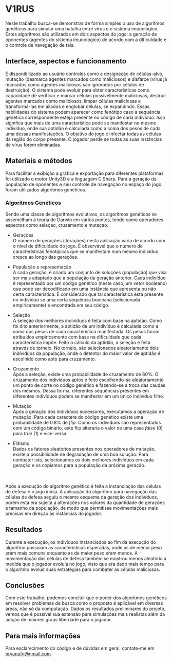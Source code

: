 # V1RUS
Neste trabalho busca-se demonstrar de forma simples o uso de algoritmos genéticos para simular uma batalha entre vírus e o sistema imunológico. Estes algoritmos são utilizados em dois aspectos do jogo: a geração de oponentes (agentes do sistema imunológico) de acordo com a dificuldade e o controle de navegação de tais.

## Interface, aspectos e funcionamento

É disponibilizado ao usuário controles como a designação de células-alvo, mutação (desmarca agentes marcados como maliciosos) e disfarce (vírus já marcados como agentes maliciosos são ignorados por células de destruição). O sistema pode evoluir para obter características como capacidade de verificar e marcar células possivelmente maliciosas, destruir agentes marcados como maliciosos, limpar células maliciosas e transformá-las em aliados e englobar células, se expandindo. Essas habilidades do sistema podem aparecer como fenótipo caso a sequência genética correspondente esteja presente no código de cada indivíduo. Isso significa que mais de uma característica pode se manifestar no mesmo indivíduo, onde sua aptidão é calculada como a soma dos pesos de cada uma dessas manifestações. O objetivo do jogo é infectar todas as células da região do corpo presente. O jogador perde se todas as suas instâncias de vírus forem eliminadas.

## Materiais e métodos

Para facilitar a exibição a gráfica e exportação para diferentes plataformas foi utilizado o motor Unity3D e a linguagem C Sharp. Para a geração da população de oponentes e seu controle de navegação no espaço do jogo foram utilizados algoritmos genéticos.

### Algoritmos Genéticos

Sendo uma classe de algoritmos evolutivos, os algoritmos genéticos se assemelham à teoria de Darwin em vários pontos, tendo como operadores aspectos como seleçao, cruzamento e mutaçao.

- Gerações<br/>
O número de gerações (iterações) nesta aplicação varia de acordo com o nível de dificuldade do jogo. É observável que o número de características fenotípicas que se manifestam num mesmo indivíduo cresce ao longo das gerações.

- População e representação<br/>
A cada geração, é criado um conjunto de soluções (população) que visa ser mais adaptado que a população da geração anterior. Cada indivíduo é representado por um código genético (neste caso, um vetor booleano) que pode ser decodificado em uma instância que apresenta ou não certa característica. É considerado que tal característica está presente no indivíduo se uma certa sequência booleana (selecionada empiricamente) é encontrada em seu código.

- Seleção<br/>
A seleção dos melhores indivíduos é feita com base na aptidão. Como foi dito anteriormente, a aptidão de um indivíduo é calculada como a soma dos pesos de cada característica manifestada. Os pesos foram atribuídos empiricamente com base na dificuldade que cada característica impõe. Feito o cálculo da aptidão, a seleção é feita através de torneio. No torneio, são selecionados aleatoriamente dois indivíduos da população, onde o detentor do maior valor de aptidão é escolhido como apto para cruzamento.

- Cruzamento<br/>
Após a seleção, existe uma probabilidade de cruzamento de 60%. O cruzamento dos indivíduos aptos é feito escolhendo-se aleatoriamente um ponto de corte no código genético e fazendo-se a troca das caudas dos mesmos. Dessa forma, diferentes sequências presentes em diferentes indivíduos podem se manifestar em um único indivíduo filho. 

- Mutação<br/>
Após a geração dos indivíduos sucessores, executamos a operação de mutação. Para cada caractere do código genético existe uma probabilidade de 0.8% de <i>flip</i>. Como os indivíduos são representados com um código binário, este flip alteraria o valor de uma casa <i>false</i> (0) para <i>true</i> (1) e vice-versa.

- Elitismo<br/>
Dados os fatores aleatórios presentes nos operadores de mutação, existe a possibilidade de degradação de uma boa solução. Para combater isto, selecionamos os dois melhores indivíduos em cada geração e os copiamos para a população da próxima geração.

<br/><br/>
Após a execução do algoritmo genético é feita a instanciação das células de defesa e o jogo inicia. A aplicação do algoritmo para navegação das células de defesa seguiu o mesmo esquema da geração dos indivíduos, porém esta era sujeita a alterações nos valores da quantidade de gerações e tamanho da população, de modo que permitisse movimentações mais precisas em direção às instâncias do jogador.

## Resultados
Durante a execução, os indivíduos instanciados ao fim da execução do algoritmo possuíam as características esperadas, onde as de menor peso eram mais comuns enquanto as de maior peso eram menos. A movimentação das células de defesa também se mostrou menos aleatória a medida que o jogador evoluía no jogo, visto que era dado mais tempo para o algoritmo evoluir suas estratégias para combater as células maliciosas.


## Conclusões

Com este trabalho, podemos concluir que o poder dos algoritmos genéticos em resolver problemas de busca como o proposto é aplicável em diversas áreas, não só da computação. Dados os resultados preliminares do projeto, vemos que é possível sua extensão para simulações mais realistas além da adição de maiores graus liberdade para o jogador.

## Para mais informações
Para esclarecimento do código e de dúvidas em geral, contate-me em bryanufg@gmail.com.
